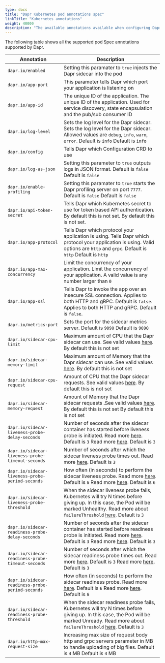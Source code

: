 ```yaml
---
type: docs
title: "Dapr Kubernetes pod annotations spec"
linkTitle: "Kubernetes annotations"
weight: 40000
description: "The available annotations available when configuring Dapr in your Kubernetes environment"
---
```


The following table shows all the supported pod Spec annotations supported by Dapr.

| Annotation                                        | Description                                                                                                                                                                                                                                                                                                                                                                                                      |
| ------------------------------------------------- | ---------------------------------------------------------------------------------------------------------------------------------------------------------------------------------------------------------------------------------------------------------------------------------------------------------------------------------------------------------------------------------------------------------------- |
| `dapr.io/enabled`                                 | Setting this paramater to `true` injects the Dapr sidecar into the pod                                                                                                                                                                                                                                                                                                                                           |
| `dapr.io/app-port`                                | This parameter tells Dapr which port your application is listening on                                                                                                                                                                                                                                                                                                                                            |
| `dapr.io/app-id`                                  | The unique ID of the application. The unique ID of the application. Used for service discovery, state encapsulation and the pub/sub consumer ID                                                                                                                                                                                                                                                                  |
| `dapr.io/log-level`                               | Sets the log level for the Dapr sidecar. Sets the log level for the Dapr sidecar. Allowed values are `debug`, `info`, `warn`, `error`. Default is `info` Default is `info`                                                                                                                                                                                                                                       |
| `dapr.io/config`                                  | Tells Dapr which Configuration CRD to use                                                                                                                                                                                                                                                                                                                                                                        |
| `dapr.io/log-as-json`                             | Setting this parameter to `true` outputs logs in JSON format. Default is `false` Default is `false`                                                                                                                                                                                                                                                                                                              |
| `dapr.io/enable-profiling`                        | Setting this paramater to `true` starts the Dapr profiling server on port `7777`. Default is `false` Default is `false`                                                                                                                                                                                                                                                                                          |
| `dapr.io/api-token-secret`                        | Tells Dapr which Kubernetes secret to use for token based API authentication. By default this is not set. By default this is not set.                                                                                                                                                                                                                                                                            |
| `dapr.io/app-protocol`                            | Tells Dapr which protocol your application is using. Tells Dapr which protocol your application is using. Valid options are `http` and `grpc`. Default is `http` Default is `http`                                                                                                                                                                                                                               |
| `dapr.io/app-max-concurrency`                     | Limit the concurrency of your application. Limit the concurrency of your application. A valid value is any number larger than `0`                                                                                                                                                                                                                                                                                |
| `dapr.io/app-ssl`                                 | Tells Dapr to invoke the app over an insecure SSL connection. Applies to both HTTP and gRPC. Default is `false`. Applies to both HTTP and gRPC. Default is `false`.                                                                                                                                                                                                                                              |
| `dapr.io/metrics-port`                            | Sets the port for the sidecar metrics server. Default is `9090` Default is `9090`                                                                                                                                                                                                                                                                                                                                |
| `dapr.io/sidecar-cpu-limit`                       | Maximum amount of CPU that the Dapr sidecar can use. See valid values [here](https://kubernetes.io/docs/tasks/administer-cluster/manage-resources/quota-memory-cpu-namespace/). By default this is not set                                                                                                                                                                                                       |
| `dapr.io/sidecar-memory-limit`                    | Maximum amount of Memory that the Dapr sidecar can use. See valid values [here](https://kubernetes.io/docs/tasks/administer-cluster/manage-resources/quota-memory-cpu-namespace/). By default this is not set                                                                                                                                                                                                    |
| `dapr.io/sidecar-cpu-request`                     | Amount of CPU that the Dapr sidecar requests. See valid values [here](https://kubernetes.io/docs/tasks/administer-cluster/manage-resources/quota-memory-cpu-namespace/). By default this is not set                                                                                                                                                                                                              |
| `dapr.io/sidecar-memory-request`                  | Amount of Memory that the Dapr sidecar requests .See valid values [here](https://kubernetes.io/docs/tasks/administer-cluster/manage-resources/quota-memory-cpu-namespace/). By default this is not set By default this is not set                                                                                                                                                                                |
| `dapr.io/sidecar-liveness-probe-delay-seconds`    | Number of seconds after the sidecar container has started before liveness probe is initiated. Read more [here](https://kubernetes.io/docs/tasks/configure-pod-container/configure-liveness-readiness-startup-probes/#configure-probes). Default is `3` Read more [here](https://kubernetes.io/docs/tasks/configure-pod-container/configure-liveness-readiness-startup-probes/#configure-probes). Default is `3`  |
| `dapr.io/sidecar-liveness-probe-timeout-seconds`  | Number of seconds after which the sidecar liveness probe times out. Read more [here](https://kubernetes.io/docs/tasks/configure-pod-container/configure-liveness-readiness-startup-probes/#configure-probes). Default is `3`                                                                                                                                                                                     |
| `dapr.io/sidecar-liveness-probe-period-seconds`   | How often (in seconds) to perform the sidecar liveness probe. Read more [here](https://kubernetes.io/docs/tasks/configure-pod-container/configure-liveness-readiness-startup-probes/#configure-probes). Default is `6` Read more [here](https://kubernetes.io/docs/tasks/configure-pod-container/configure-liveness-readiness-startup-probes/#configure-probes). Default is `6`                                  |
| `dapr.io/sidecar-liveness-probe-threshold`        | When the sidecar liveness probe fails, Kubernetes will try N times before giving up. In  this case, the Pod will be marked Unhealthy. Read more about `failureThreshold` [here](https://kubernetes.io/docs/tasks/configure-pod-container/configure-liveness-readiness-startup-probes/#configure-probes). Default is `3`                                                                                          |
| `dapr.io/sidecar-readiness-probe-delay-seconds`   | Number of seconds after the sidecar container has started before readiness probe is initiated. Read more [here](https://kubernetes.io/docs/tasks/configure-pod-container/configure-liveness-readiness-startup-probes/#configure-probes). Default is `3` Read more [here](https://kubernetes.io/docs/tasks/configure-pod-container/configure-liveness-readiness-startup-probes/#configure-probes). Default is `3` |
| `dapr.io/sidecar-readiness-probe-timeout-seconds` | Number of seconds after which the sidecar readiness probe times out. Read more [here](https://kubernetes.io/docs/tasks/configure-pod-container/configure-liveness-readiness-startup-probes/#configure-probes). Default is `3` Read more [here](https://kubernetes.io/docs/tasks/configure-pod-container/configure-liveness-readiness-startup-probes/#configure-probes). Default is `3`                           |
| `dapr.io/sidecar-readiness-probe-period-seconds`  | How often (in seconds) to perform the sidecar readiness probe. Read more [here](https://kubernetes.io/docs/tasks/configure-pod-container/configure-liveness-readiness-startup-probes/#configure-probes). Default is `6` Read more [here](https://kubernetes.io/docs/tasks/configure-pod-container/configure-liveness-readiness-startup-probes/#configure-probes). Default is `6`                                 |
| `dapr.io/sidecar-readiness-probe-threshold`       | When the sidecar readiness probe fails, Kubernetes will try N times before giving up. In  this case, the Pod will be marked Unready. Read more about `failureThreshold` [here](https://kubernetes.io/docs/tasks/configure-pod-container/configure-liveness-readiness-startup-probes/#configure-probes). Default is `3`                                                                                           |
| `dapr.io/http-max-request-size`                   | Increasing max size of request body http and grpc servers parameter in MB to handle uploading of big files. Default is `4` MB Default is `4` MB                                                                                                                                                                                                                                                                  |      
